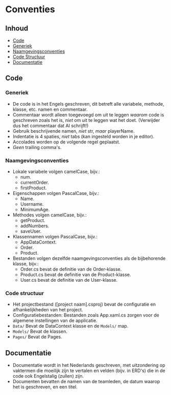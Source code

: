 # Conventies
## Inhoud
- [Code](#code)
- [Generiek](#generiek)
- [Naamgevingsconventies](#naamgevingsconventies)
- [Code Structuur](#code-structuur)
- [Documentatie](#documentatie)

## Code
### Generiek
- De code is in het Engels geschreven, dit betreft alle variabele, methode, klasse, etc. namen en commentaar.
- Commentaar wordt alleen toegevoegd om uit te leggen _waarom_ code is geschreven zoals het is, _niet_ om uit te leggen wat het doet. (Verwijder dus het commentaar dat AI schrijft!)
- Gebruik beschrijvende namen, _niet_ str, _maar_ playerName.
- Indentatie is 4 spaties, _niet_ tabs (kan ingesteld worden in je editor).
- Accolades worden op de volgende regel geplaatst.
- _Geen_ trailing comma's.
### Naamgevingsconventies
- Lokale variabele volgen camelCase, bijv.:
  - num.
  - currentOrder.
  - firstProduct.
- Eigenschappen volgen PascalCase, bijv.:
  - Name.
  - Username.
  - MinimumAge.
- Methodes volgen camelCase, bijv.:
  - getProduct.
  - addNumbers.
  - saveUser.
- Klassennamen volgen PascalCase, bijv.:
  - AppDataContext.
  - Order.
  - Product.
- Bestanden volgen dezelfde naamgevingsconventies als de bijbehorende klasse, bijv.:
    - Order.cs bevat de definitie van de Order-klasse.
    - Product.cs bevat de definitie van de Product-klasse.
    - User.cs bevat de definitie van de User-klasse.
### Code structuur
- Het projectbestand ([project naam].csproj) bevat de configuratie en afhankelijkheden van het project.
- Configuratiebestanden: Bestanden zoals App.xaml.cs zorgen voor de algemene instellingen van de applicatie.
- `Data/` Bevat de DataContext klasse en de `Models/` map.
- `Models/` Bevat de klassen.
- `Pages/` Bevat de Pages.
## Documentatie
- Documentatie wordt in het Nederlands geschreven, met uitzondering op vaktermen die moeilijk zijn te vertalen en velden (bijv. in ERD's) die in de code ook Engelstalig (zullen) zijn.
- Documenten bevatten de namen van de teamleden, de datum waarop het is geschreven, en een titel.
